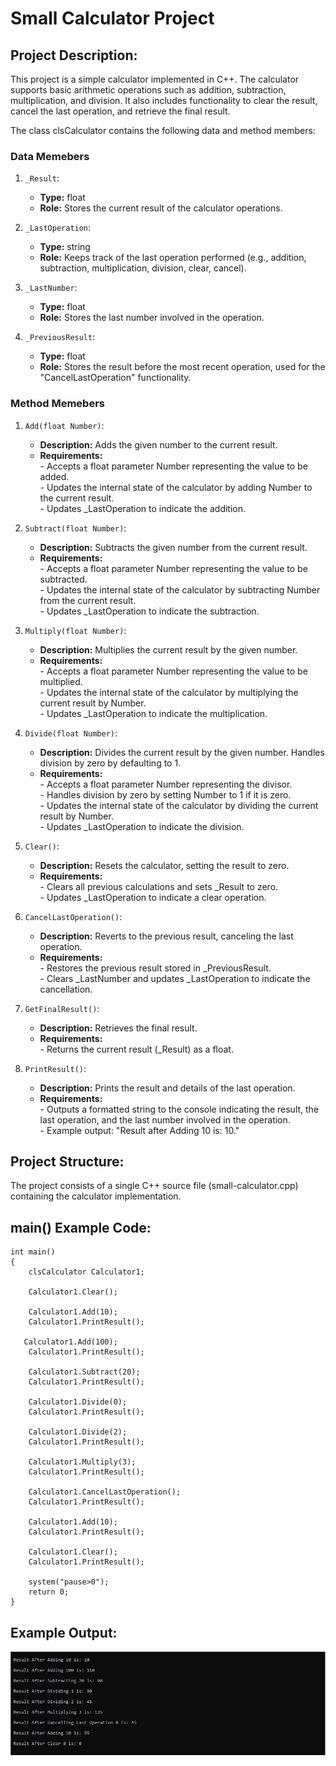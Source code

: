 # Small Calculator Project

## Project **Description:**

This project is a simple calculator implemented in C++. The calculator supports basic arithmetic operations such as addition, subtraction, multiplication, and division. It also includes functionality to clear the result, cancel the last operation, and retrieve the final result.

The class clsCalculator contains the following data and method members:

### Data Memebers

1. `_Result`:

   - **Type:** float
   - **Role:** Stores the current result of the calculator operations.

2. `_LastOperation`:

   - **Type:** string
   - **Role:** Keeps track of the last operation performed (e.g., addition, subtraction, multiplication, division, clear, cancel).

3. `_LastNumber`:

   - **Type:** float
   - **Role:** Stores the last number involved in the operation.

4. `_PreviousResult`:

   - **Type:** float
   - **Role:** Stores the result before the most recent operation, used for the "CancelLastOperation" functionality.

### Method Memebers

1. `Add(float Number)`:

   - **Description:** Adds the given number to the current result.
   - **Requirements:**
     <br> - Accepts a float parameter Number representing the value to be added.
     <br> - Updates the internal state of the calculator by adding Number to the current result.
     <br> - Updates \_LastOperation to indicate the addition.

2. `Subtract(float Number)`:

   - **Description:** Subtracts the given number from the current result.
   - **Requirements:**
     <br> - Accepts a float parameter Number representing the value to be subtracted.
     <br> - Updates the internal state of the calculator by subtracting Number from the current result.
     <br> - Updates \_LastOperation to indicate the subtraction.

3. `Multiply(float Number)`:

   - **Description:** Multiplies the current result by the given number.
   - **Requirements:**
     <br> - Accepts a float parameter Number representing the value to be multiplied.
     <br> - Updates the internal state of the calculator by multiplying the current result by Number.
     <br> - Updates \_LastOperation to indicate the multiplication.

4. `Divide(float Number)`:

   - **Description:** Divides the current result by the given number. Handles division by zero by defaulting to 1.
   - **Requirements:**
     <br> - Accepts a float parameter Number representing the divisor.
     <br> - Handles division by zero by setting Number to 1 if it is zero.
     <br> - Updates the internal state of the calculator by dividing the current result by Number.
     <br> - Updates \_LastOperation to indicate the division.

5. `Clear()`:

   - **Description:** Resets the calculator, setting the result to zero.
   - **Requirements:**
     <br> - Clears all previous calculations and sets \_Result to zero.
     <br> - Updates \_LastOperation to indicate a clear operation.

6. `CancelLastOperation()`:

   - **Description:** Reverts to the previous result, canceling the last operation.
   - **Requirements:**
     <br> - Restores the previous result stored in \_PreviousResult.
     <br> - Clears \_LastNumber and updates \_LastOperation to indicate the cancellation.

7. `GetFinalResult()`:

   - **Description:** Retrieves the final result.
   - **Requirements:**
     <br> - Returns the current result (\_Result) as a float.

8. `PrintResult()`:
   - **Description:** Prints the result and details of the last operation.
   - **Requirements:**
     <br> - Outputs a formatted string to the console indicating the result, the last operation, and the last number involved in the operation.
     <br> - Example output: "Result after Adding 10 is: 10."

## Project Structure:

The project consists of a single C++ source file (small-calculator.cpp) containing the calculator implementation.

## main() Example Code:

```
int main()
{
    clsCalculator Calculator1;

    Calculator1.Clear();

    Calculator1.Add(10);
    Calculator1.PrintResult();

   Calculator1.Add(100);
    Calculator1.PrintResult();

    Calculator1.Subtract(20);
    Calculator1.PrintResult();

    Calculator1.Divide(0);
    Calculator1.PrintResult();

    Calculator1.Divide(2);
    Calculator1.PrintResult();

    Calculator1.Multiply(3);
    Calculator1.PrintResult();

    Calculator1.CancelLastOperation();
    Calculator1.PrintResult();

    Calculator1.Add(10);
    Calculator1.PrintResult();

    Calculator1.Clear();
    Calculator1.PrintResult();

    system("pause>0");
    return 0;
}
```

## Example Output:

<img src="output.png" alt = "Example Output">
